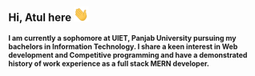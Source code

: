 ## Hi, Atul here <img src="https://raw.githubusercontent.com/ABSphreak/ABSphreak/master/gifs/Hi.gif" width="30px">

#### I am currently a sophomore at UIET, Panjab University pursuing my bachelors in Information Technology. I share a keen interest in Web development and Competitive programming and have a demonstrated history of work experience as a full stack MERN developer.

<!--
**atul1837/atul1837** is a ✨ _special_ ✨ repository because its `README.md` (this file) appears on your GitHub profile.

Here are some ideas to get you started:

- 🔭 I’m currently working on ...
- 🌱 I’m currently learning ...
- 👯 I’m looking to collaborate on ...
- 🤔 I’m looking for help with ...
- 💬 Ask me about ...
- 📫 How to reach me: ...
- 😄 Pronouns: ...
- ⚡ Fun fact: ...
-->
